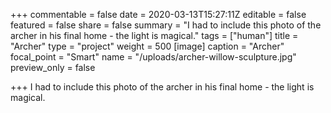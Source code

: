 +++
commentable = false
date = 2020-03-13T15:27:11Z
editable = false
featured = false
share = false
summary = "I had to include this photo of the archer in his final home - the light is magical."
tags = ["human"]
title = "Archer"
type = "project"
weight = 500
[image]
caption = "Archer"
focal_point = "Smart"
name = "/uploads/archer-willow-sculpture.jpg"
preview_only = false

+++
I had to include this photo of the archer in his final home - the light is magical.
